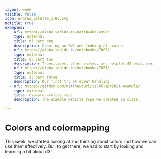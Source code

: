 ```yaml
---
layout: week
visible: false
icon: undraw_palette_110c.svg
notitle: true
examples:
  - url: https://alpha.iodide.io/notebooks/6996/
    type: external
    title: d3 part one
    description: Creating an SVG and looking at scales
  - url: https://alpha.iodide.io/notebooks/7003/
    type: external
    title: d3 part two
    description: Transitions, other scales, and helpful d3 built-ins
  - url: https://alpha.iodide.io/notebooks/7051/
    type: external
    title: d3 part three
    description: Our first try at event handling
  - url: https://github.com/matthewturk/is545-spr2021-example/
    type: external
    title: Example website repo
    description: The example website repo we created in class.

---
```


# Colors and colormapping

This week, we started looking at and thinking about colors and how we can use them effectively.  But, to get there, we had to start by looking and learning a bit about d3!
